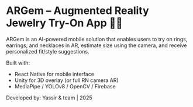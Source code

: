 # ARGem – Augmented Reality Jewelry Try-On App 💍📲

ARGem is an AI-powered mobile solution that enables users to try on rings, earrings, and necklaces in AR, estimate size using the camera, and receive personalized fit/style suggestions.

Built with:
- React Native for mobile interface
- Unity for 3D overlay (or full RN camera AR)
- MediaPipe / YOLOv8 / OpenCV / Firebase

Developed by: Yassir & team | 2025
